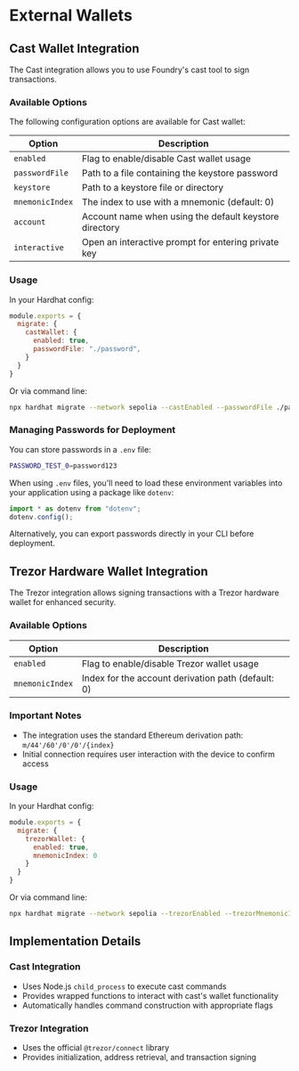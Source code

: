 # External Wallets

## Cast Wallet Integration

The Cast integration allows you to use Foundry's cast tool to sign transactions.

### Available Options

The following configuration options are available for Cast wallet:

| Option          | Description                                            |
|-----------------|--------------------------------------------------------|
| `enabled`       | Flag to enable/disable Cast wallet usage               |
| `passwordFile`  | Path to a file containing the keystore password        |
| `keystore`      | Path to a keystore file or directory                   |
| `mnemonicIndex` | The index to use with a mnemonic (default: 0)          |
| `account`       | Account name when using the default keystore directory |
| `interactive`   | Open an interactive prompt for entering private key    |

### Usage

In your Hardhat config:
```javascript
module.exports = {
  migrate: {
    castWallet: {
      enabled: true,
      passwordFile: "./password",
    }
  }
}
```

Or via command line:
```bash
npx hardhat migrate --network sepolia --castEnabled --passwordFile ./password
```

### Managing Passwords for Deployment

You can store passwords in a `.env` file:

```bash
PASSWORD_TEST_0=password123
```

When using `.env` files, you'll need to load these environment variables into your application using a package like `dotenv`:

```ts
import * as dotenv from "dotenv";
dotenv.config();
```

Alternatively, you can export passwords directly in your CLI before deployment.

## Trezor Hardware Wallet Integration

The Trezor integration allows signing transactions with a Trezor hardware wallet for enhanced security.

### Available Options

| Option          | Description                                        |
|-----------------|----------------------------------------------------|
| `enabled`       | Flag to enable/disable Trezor wallet usage         |
| `mnemonicIndex` | Index for the account derivation path (default: 0) |

### Important Notes

- The integration uses the standard Ethereum derivation path: `m/44'/60'/0'/0'/{index}`
- Initial connection requires user interaction with the device to confirm access

### Usage

In your Hardhat config:
```javascript
module.exports = {
  migrate: {
    trezorWallet: {
      enabled: true,
      mnemonicIndex: 0
    }
  }
}
```

Or via command line:
```bash
npx hardhat migrate --network sepolia --trezorEnabled --trezorMnemonicIndex 5
```

## Implementation Details

### Cast Integration
- Uses Node.js `child_process` to execute cast commands
- Provides wrapped functions to interact with cast's wallet functionality
- Automatically handles command construction with appropriate flags

### Trezor Integration
- Uses the official `@trezor/connect` library
- Provides initialization, address retrieval, and transaction signing
